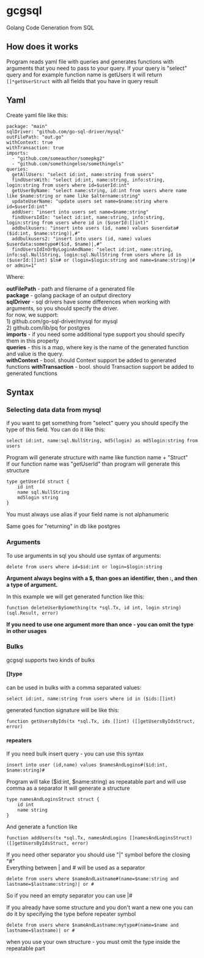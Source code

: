 # gcgsql

Golang Code Generation from SQL

## How does it works

Program reads yaml file with queries and generates functions with arguments that you need to pass to your query. 
If your query is "select" query and for example function name is getUsers it will return ```[]*getUserStruct``` 
with all fields that you have in query result

## Yaml

Create yaml file like this:

```
package: "main"
sqlDriver: "github.com/go-sql-driver/mysql"
outFilePath: "out.go"
withContext: true
withTransaction: true
imports:
  - "github.com/someauthor/somepkg2"
  - "github.com/somethingelse/somethingels"
queries:
  getAllUsers: "select id:int, name:string from users"
  findUsersWith: "select id:int, name:string, info:string, login:string from users where id=$userId:int"
  getUserByName: "select name:string, id:int from users where name like $name:string or name like $altername:string"
  updateUserName: "update users set name=$name:string where id=$userId:int"
  addUser: "insert into users set name=$name:string"
  findUsersIdIn: "select id:int, name:string, info:string, login:string from users where id in ($userId:[]int)"
  addbulkusers: "insert into users (id, name) values $userdata#($id:int, $name:string)|,#"
  addbulkusers2: "insert into users (id, name) values $userdata:sometype#($id, $name)|,#"
  findUsersIdInOrByLoginAndName: "select id:int, name:string, info:sql.NullString, login:sql.NullString from users where id in ($userId:[]int) $ln# or (login=$login:string and name=$name:string)|#  or admin=1"
```

Where:

**outFilePath** - path and filename of a generated file  
**package** - golang package of an output directory  
**sqlDriver** - sql drivers have some differences when working with arguments, so you should specify the driver.  
	for now, we support:  
		1) github.com/go-sql-driver/mysql for mysql  
		2) github.com/lib/pq for postgres  
**imports** - if you need some additional type support you should specify them in this property  
**queries** - this is a map, where key is the name of the generated function and value is the query.  
**withContext** - bool. should Context support be added to generated functions
**withTransaction** - bool. should Transaction support be added to generated functions

## Syntax
### Selecting data data from mysql

if you want to get something from "select" query you should specify the type of this field.
You can do it like this:
```
select id:int, name:sql.NullString, md5(login) as md5login:string from users
```

Program will generate structure with name like function name + "Struct"  
If our function name was "getUserId" than program will generate this structure
```
type getUserId struct {
	id int
	name sql.NullString
	md5login string
}
```

You must always use alias if your field name is not alphanumeric

Same goes for "returning" in db like postgres

### Arguments
To use arguments in sql you should use syntax of arguments:
```
delete from users where id=$id:int or login=$login:string
```

**Argument always begins with a $, than goes an identifier, then :, and then a type of argument.**

In this example we will get generated function like this:

```
function deleteUserBySomething(tx *sql.Tx, id int, login string) (sql.Result, error)
```

**If you need to use one argument more than once - you can omit the type in other usages**

### Bulks
gcgsql supports two kinds of bulks

#### []type
can be used in bulks with a comma separated values:
```
select id:int, name:string from users where id in ($ids:[]int)
```
generated function signature will be like this:
```
function getUsersByIds(tx *sql.Tx, ids []int) ([]getUsersByIdsStruct, error)
```

#### repeaters
If you need bulk insert query - you can use this syntax
```
insert into user (id,name) values $namesAndLogins#($id:int, $name:string)#
```
Program will take ($id:int, $name:string) as repeatable part and will use comma as a separator 
It will generate a structure
```
type namesAndLoginsStruct struct {
    id int
    name string
}
```
And generate a function like
```
function addUsers(tx *sql.Tx, namesAndLogins []namesAndLoginsStruct) ([]getUsersByIdsStruct, error)
```

If you need other separator you should use "|" symbol before the closing "\#"    
Everything between | and \# will be used as a separator
```
delete from users where $nameAndLastname#(name=$name:string and lastname=$lastname:string)| or # 
```

So if you need an empty separator you can use |\#

If you already have some structure and you don't want a new one you can do it by specifying the type before repeater symbol
```
delete from users where $nameAndLastname:mytype#(name=$name and lastname=$lastname)| or # 
```

when you use your own structure - you must omit the type inside the repeatable part  